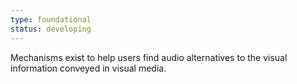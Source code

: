 ```yaml
---
type: foundational
status: developing
---
```


Mechanisms exist to help users find audio alternatives to the visual information conveyed in visual media.
